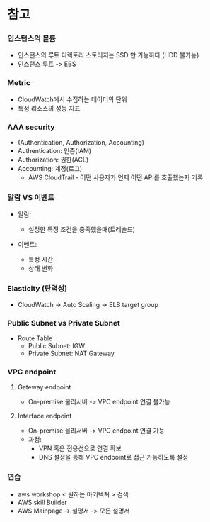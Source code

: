 # 참고


### 인스턴스의 볼륨
* 인스턴스의 루트 디렉토리 스토리지는 SSD 만 가능하다 (HDD 불가능)
* 인스턴스 루트 -> EBS


 

### Metric
* CloudWatch에서 수집하는 데이터의 단위
* 특정 리소스의 성능 지표



### AAA security
* (Authentication, Authorization, Accounting)
* Authentication: 인증(IAM)
* Authorization: 권한(ACL)
* Accounting: 계정(로그)
  * AWS CloudTrail - 어떤 사용자가 언제 어떤 API를 호출했는지 기록



### 알람 VS 이벤트
* 알람:
  * 설정한 특정 조건을 충족했을때(트레숄드)

* 이벤트:
  * 특정 시간
  * 상태 변화



### Elasticity (탄력성)

* CloudWatch -> Auto Scaling -> ELB target group



### Public Subnet vs Private Subnet
* Route Table
  * Public Subnet: IGW
  * Private Subnet: NAT Gateway




### VPC endpoint

  1. Gateway endpoint
     * On-premise 물리서버 -> VPC endpoint 연결 불가능

  2. Interface endpoint
     * On-premise 물리서버 -> VPC endpoint 연결 가능
     * 과정:
       * VPN 혹은 전용선으로 연결 확보
       * DNS 설정을 통해 VPC endpoint로 접근 가능하도록 설정





### 연습
* aws workshop < 원하는 아키텍쳐 > 검색
* AWS skill Builder
* AWS Mainpage -> 설명서 -> 모든 설명서 